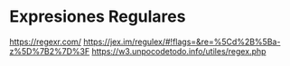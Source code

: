 # Expresiones Regulares

https://regexr.com/
https://jex.im/regulex/#!flags=&re=%5Cd%2B%5Ba-z%5D%7B2%7D%3F
https://w3.unpocodetodo.info/utiles/regex.php